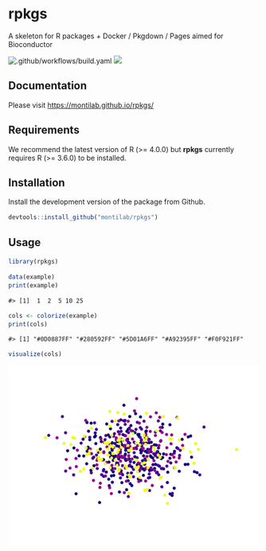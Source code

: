 
<!-- README.md is generated from README.Rmd. Please edit that file -->

# rpkgs

A skeleton for R packages + Docker / Pkgdown / Pages aimed for
Bioconductor

![.github/workflows/build.yaml](https://github.com/montilab/rpkgs/workflows/.github/workflows/build.yaml/badge.svg)
[![](https://img.shields.io/badge/lifecycle-maturing-4ba598.svg)](https://www.tidyverse.org/lifecycle/#maturing)

## Documentation

Please visit <https://montilab.github.io/rpkgs/>

## Requirements

We recommend the latest version of R (\>= 4.0.0) but **rpkgs** currently
requires R (\>= 3.6.0) to be installed.

## Installation

Install the development version of the package from Github.

``` r
devtools::install_github("montilab/rpkgs")
```

## Usage

``` r
library(rpkgs)
```

``` r
data(example)
print(example)
```

    #> [1]  1  2  5 10 25

``` r
cols <- colorize(example)
print(cols)
```

    #> [1] "#0D0887FF" "#280592FF" "#5D01A6FF" "#A92395FF" "#F0F921FF"

``` r
visualize(cols)
```

![](README_files/figure-gfm/unnamed-chunk-5-1.png)<!-- -->
